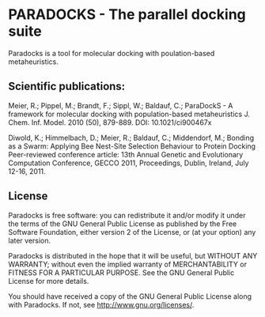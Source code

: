 # PARADOCKS - The parallel docking suite

Paradocks is a tool for molecular docking with poulation-based metaheuristics.

## Scientific publications:

Meier, R.; Pippel, M.; Brandt, F.; Sippl, W.; Baldauf, C.;
ParaDockS - A framework for molecular docking with population-based metaheuristics
J. Chem. Inf. Model. 2010 (50), 879-889.
DOI: 10.1021/ci900467x

Diwold, K.; Himmelbach, D.; Meier, R.; Baldauf, C.; Middendorf, M.;
Bonding as a Swarm: Applying Bee Nest-Site Selection Behaviour to Protein Docking
Peer-reviewed conference article: 13th Annual Genetic and Evolutionary Computation Conference, GECCO 2011, Proceedings, Dublin, Ireland, July 12-16, 2011. 

## License

Paradocks is free software: you can redistribute it and/or modify it under the terms of the GNU General Public License as published by the Free Software Foundation, either version 2 of the License, or (at your option) any later version.

Paradocks is distributed in the hope that it will be useful, but WITHOUT ANY WARRANTY; without even the implied warranty of MERCHANTABILITY or FITNESS FOR A PARTICULAR PURPOSE.  See the GNU General Public License for more details.

You should have received a copy of the GNU General Public License along with Paradocks.  If not, see <http://www.gnu.org/licenses/>.
